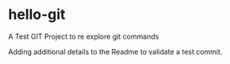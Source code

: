 # hello-git
A Test GIT Project to re explore git commands

Adding additional details to the Readme to validate a test commit.
